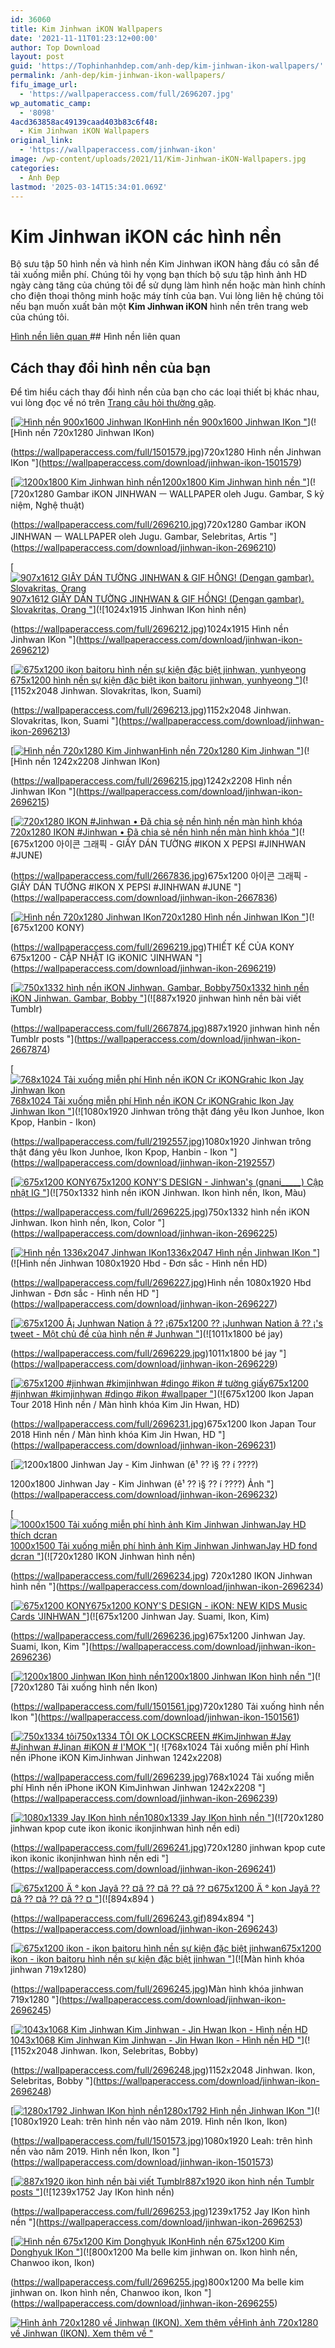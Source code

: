```yaml
---
id: 36060
title: Kim Jinhwan iKON Wallpapers
date: '2021-11-11T01:23:12+00:00'
author: Top Download
layout: post
guid: 'https://Tophinhanhdep.com/anh-dep/kim-jinhwan-ikon-wallpapers/'
permalink: /anh-dep/kim-jinhwan-ikon-wallpapers/
fifu_image_url:
  - 'https://wallpaperaccess.com/full/2696207.jpg'
wp_automatic_camp:
  - '8098'
4acd363858ac49139caad403b83c6f48:
  - Kim Jinhwan iKON Wallpapers
original_link:
  - 'https://wallpaperaccess.com/jinhwan-ikon'
image: /wp-content/uploads/2021/11/Kim-Jinhwan-iKON-Wallpapers.jpg
categories:
  - Ảnh Đẹp
lastmod: '2025-03-14T15:34:01.069Z'
---
```

# Kim Jinhwan iKON các hình nền

Bộ sưu tập 50 hình nền và hình nền Kim Jinhwan iKON hàng đầu có sẵn để tải xuống miễn phí. Chúng tôi hy vọng bạn thích bộ sưu tập hình ảnh HD ngày càng tăng của chúng tôi để sử dụng làm hình nền hoặc màn hình chính cho điện thoại thông minh hoặc máy tính của bạn. Vui lòng liên hệ chúng tôi nếu bạn muốn xuất bản một **Kim Jinhwan iKON** hình nền trên trang web của chúng tôi.

[Hình nền liên quan ](#related) ## Hình nền liên quan

## Cách thay đổi hình nền của bạn

Để tìm hiểu cách thay đổi hình nền của bạn cho các loại thiết bị khác nhau, vui lòng đọc về nó trên [Trang câu hỏi thường gặp](https://tophinhanhdep.com/faq/).

  
[[![Hình nền 900x1600 Jinhwan IKon](https://wallpaperaccess.com/full/2696207.jpg)Hình nền 900x1600 Jinhwan IKon "](https://wallpaperaccess.com/download/jinhwan-ikon-2696207)](![Hình nền 720x1280 Jinhwan IKon)

(https://wallpaperaccess.com/full/1501579.jpg)720x1280 Hình nền Jinhwan IKon "](https://wallpaperaccess.com/download/jinhwan-ikon-1501579)

[[![1200x1800 Kim Jinhwan hình nền](https://wallpaperaccess.com/full/2696209.jpg)1200x1800 Kim Jinhwan hình nền "](https://wallpaperaccess.com/download/jinhwan-ikon-2696209)](![720x1280 Gambar iKON JINHWAN ㅡ WALLPAPER oleh Jugu.  Gambar, S kỷ niệm, Nghệ thuật)

(https://wallpaperaccess.com/full/2696210.jpg)720x1280 Gambar iKON JINHWAN ㅡ WALLPAPER oleh Jugu. Gambar, Selebritas, Artis "](https://wallpaperaccess.com/download/jinhwan-ikon-2696210)

[[![907x1612 GIẤY DÁN TƯỜNG JINHWAN & GIF HỒNG!  (Dengan gambar).  Slovakritas, Orang](https://wallpaperaccess.com/full/2696211.jpg)907x1612 GIẤY DÁN TƯỜNG JINHWAN &amp; GIF HỒNG! (Dengan gambar). Slovakritas, Orang "](https://wallpaperaccess.com/download/jinhwan-ikon-2696211)](![1024x1915 Jinhwan IKon hình nền)

(https://wallpaperaccess.com/full/2696212.jpg)1024x1915 Hình nền Jinhwan IKon "](https://wallpaperaccess.com/download/jinhwan-ikon-2696212)

[[![675x1200 ikon baitoru hình nền sự kiện đặc biệt jinhwan, yunhyeong](https://wallpaperaccess.com/full/1501587.jpg)675x1200 hình nền sự kiện đặc biệt ikon baitoru jinhwan, yunhyeong "](https://wallpaperaccess.com/download/jinhwan-ikon-1501587)](![1152x2048 Jinhwan.  Slovakritas, Ikon, Suami)

(https://wallpaperaccess.com/full/2696213.jpg)1152x2048 Jinhwan. Slovakritas, Ikon, Suami "](https://wallpaperaccess.com/download/jinhwan-ikon-2696213)

[[![Hình nền 720x1280 Kim Jinhwan](https://wallpaperaccess.com/full/2696214.jpg)Hình nền 720x1280 Kim Jinhwan "](https://wallpaperaccess.com/download/jinhwan-ikon-2696214)](![Hình nền 1242x2208 Jinhwan IKon)

(https://wallpaperaccess.com/full/2696215.jpg)1242x2208 Hình nền Jinhwan IKon "](https://wallpaperaccess.com/download/jinhwan-ikon-2696215)

[[![720x1280 IKON #Jinhwan • Đã chia sẻ nền hình nền màn hình khóa](https://wallpaperaccess.com/full/2696216.jpg)720x1280 IKON #Jinhwan • Đã chia sẻ nền hình nền màn hình khóa "](https://wallpaperaccess.com/download/jinhwan-ikon-2696216)](![675x1200 아이콘 그래픽 - GIẤY DÁN TƯỜNG #IKON X PEPSI #JINHWAN #JUNE)

(https://wallpaperaccess.com/full/2667836.jpg)675x1200 아이콘 그래픽 - GIẤY DÁN TƯỜNG #IKON X PEPSI #JINHWAN #JUNE "](https://wallpaperaccess.com/download/jinhwan-ikon-2667836)

[[![Hình nền 720x1280 Jinhwan IKon](https://wallpaperaccess.com/full/2696218.jpg)720x1280 Hình nền Jinhwan IKon "](https://wallpaperaccess.com/download/jinhwan-ikon-2696218)](![675x1200 KONY)

(https://wallpaperaccess.com/full/2696219.jpg)THIẾT KẾ CỦA KONY 675x1200 - CẬP NHẬT IG iKONIC 'JINHWAN "](https://wallpaperaccess.com/download/jinhwan-ikon-2696219)

[[![750x1332 hình nền iKON Jinhwan.  Gambar, Bobby](https://wallpaperaccess.com/full/2696220.jpg)750x1332 hình nền iKON Jinhwan. Gambar, Bobby "](https://wallpaperaccess.com/download/jinhwan-ikon-2696220)](![887x1920 jinhwan hình nền bài viết Tumblr)

(https://wallpaperaccess.com/full/2667874.jpg)887x1920 jinhwan hình nền Tumblr posts "](https://wallpaperaccess.com/download/jinhwan-ikon-2667874)

[[![768x1024 Tải xuống miễn phí Hình nền iKON Cr iKONGrahic Ikon Jay Jinhwan Ikon](https://wallpaperaccess.com/full/2696222.jpg)768x1024 Tải xuống miễn phí Hình nền iKON Cr iKONGrahic Ikon Jay Jinhwan Ikon "](https://wallpaperaccess.com/download/jinhwan-ikon-2696222)](![1080x1920 Jinhwan trông thật đáng yêu Ikon Junhoe, Ikon Kpop, Hanbin - Ikon)

(https://wallpaperaccess.com/full/2192557.jpg)1080x1920 Jinhwan trông thật đáng yêu Ikon Junhoe, Ikon Kpop, Hanbin - Ikon "](https://wallpaperaccess.com/download/jinhwan-ikon-2192557)

[[![675x1200 KONY](https://wallpaperaccess.com/full/2696224.jpg)675x1200 KONY'S DESIGN - Jinhwan's (gnani\_\_\_\_\_) Cập nhật IG "](https://wallpaperaccess.com/download/jinhwan-ikon-2696224)](![750x1332 hình nền iKON Jinhwan.  Ikon hình nền, Ikon, Màu)

(https://wallpaperaccess.com/full/2696225.jpg)750x1332 hình nền iKON Jinhwan. Ikon hình nền, Ikon, Color "](https://wallpaperaccess.com/download/jinhwan-ikon-2696225)

[[![Hình nền 1336x2047 Jinhwan IKon](https://wallpaperaccess.com/full/2696226.jpg)1336x2047 Hình nền Jinhwan IKon "](https://wallpaperaccess.com/download/jinhwan-ikon-2696226)](![Hình nền Jinhwan 1080x1920 Hbd - Đơn sắc - Hình nền HD)

(https://wallpaperaccess.com/full/2696227.jpg)Hình nền 1080x1920 Hbd Jinhwan - Đơn sắc - Hình nền HD "](https://wallpaperaccess.com/download/jinhwan-ikon-2696227)

[[![675x1200 Â¡ Junhwan Nation â ?? ¡](https://wallpaperaccess.com/full/1501634.jpg)675x1200 ?? ¡Junhwan Nation â ?? ¡'s tweet - Một chủ đề của hình nền # Junhwan "](https://wallpaperaccess.com/download/jinhwan-ikon-1501634)](![1011x1800 bé jay)

(https://wallpaperaccess.com/full/2696229.jpg)1011x1800 bé jay "](https://wallpaperaccess.com/download/jinhwan-ikon-2696229)

[[![675x1200 #jinhwan #kimjinhwan #dingo #ikon # tường giấy](https://wallpaperaccess.com/full/2696230.jpg)675x1200 #jinhwan #kimjinhwan #dingo #ikon #wallpaper "](https://wallpaperaccess.com/download/jinhwan-ikon-2696230)](![675x1200 Ikon Japan Tour 2018 Hình nền / Màn hình khóa Kim Jin Hwan, HD)

(https://wallpaperaccess.com/full/2696231.jpg)675x1200 Ikon Japan Tour 2018 Hình nền / Màn hình khóa Kim Jin Hwan, HD "](https://wallpaperaccess.com/download/jinhwan-ikon-2696231)

[![1200x1800 Jinhwan Jay - Kim Jinhwan (ê¹ ?? ì§ ?? í ????)](https://wallpaperaccess.com/full/2696232.jpg)

1200x1800 Jinhwan Jay - Kim Jinhwan (ê¹ ?? ì§ ?? í ????) Ảnh "](https://wallpaperaccess.com/download/jinhwan-ikon-2696232)

[[![1000x1500 Tải xuống miễn phí hình ảnh Kim Jinhwan JinhwanJay HD thích dcran](https://wallpaperaccess.com/full/2696233.jpg)1000x1500 Tải xuống miễn phí hình ảnh Kim Jinhwan JinhwanJay HD fond dcran "](https://wallpaperaccess.com/download/jinhwan-ikon-2696233)](![720x1280 IKON Jinhwan hình nền)

(https://wallpaperaccess.com/full/2696234.jpg) 720x1280 IKON Jinhwan hình nền "](https://wallpaperaccess.com/download/jinhwan-ikon-2696234)

[[![675x1200 KONY](https://wallpaperaccess.com/full/2696235.jpg)675x1200 KONY'S DESIGN - iKON: NEW KIDS Music Cards 'JINHWAN "](https://wallpaperaccess.com/download/jinhwan-ikon-2696235)](![675x1200 Jinhwan Jay.  Suami, Ikon, Kim)

(https://wallpaperaccess.com/full/2696236.jpg)675x1200 Jinhwan Jay. Suami, Ikon, Kim "](https://wallpaperaccess.com/download/jinhwan-ikon-2696236)

[[![1200x1800 Jinhwan IKon hình nền](https://wallpaperaccess.com/full/2696237.jpg)1200x1800 Jinhwan IKon hình nền "](https://wallpaperaccess.com/download/jinhwan-ikon-2696237)](![720x1280 Tải xuống hình nền Ikon)

(https://wallpaperaccess.com/full/1501561.jpg)720x1280 Tải xuống hình nền Ikon "](https://wallpaperaccess.com/download/jinhwan-ikon-1501561)

[[![750x1334 tôi](https://wallpaperaccess.com/full/2696238.jpg)750x1334 TÔI OK LOCKSCREEN #KimJinhwan #Jay #Jinhwan #Jinan #iKON # I'MOK "](https://wallpaperaccess.com/download/jinhwan-ikon-2696238)]( ![768x1024 Tải xuống miễn phí Hình nền iPhone iKON KimJinhwan Jinhwan 1242x2208)

(https://wallpaperaccess.com/full/2696239.jpg)768x1024 Tải xuống miễn phí Hình nền iPhone iKON KimJinhwan Jinhwan 1242x2208 "](https://wallpaperaccess.com/download/jinhwan-ikon-2696239)

[[![1080x1339 Jay IKon hình nền](https://wallpaperaccess.com/full/2696240.jpg)1080x1339 Jay IKon hình nền "](https://wallpaperaccess.com/download/jinhwan-ikon-2696240)](![720x1280 jinhwan kpop cute ikon ikonic ikonjinhwan hình nền edi)

(https://wallpaperaccess.com/full/2696241.jpg)720x1280 jinhwan kpop cute ikon ikonic ikonjinhwan hình nền edi "](https://wallpaperaccess.com/download/jinhwan-ikon-2696241)

[[![675x1200 Ä ° kon Jayâ ?? ¤â ?? ¤â ?? ¤â ?? ¤](https://wallpaperaccess.com/full/2696242.jpg)675x1200 Ä ° kon Jayâ ?? ¤â ?? ¤â ?? ¤â ?? ¤ "](https://wallpaperaccess.com/download/jinhwan-ikon-2696242)](![894x894 )

(https://wallpaperaccess.com/full/2696243.gif)894x894 "](https://wallpaperaccess.com/download/jinhwan-ikon-2696243)

[[![675x1200 ikon - ikon baitoru hình nền sự kiện đặc biệt jinhwan](https://wallpaperaccess.com/full/2696244.jpg)675x1200 ikon - ikon baitoru hình nền sự kiện đặc biệt jinhwan "](https://wallpaperaccess.com/download/jinhwan-ikon-2696244)](![Màn hình khóa jinhwan 719x1280)

(https://wallpaperaccess.com/full/2696245.jpg)Màn hình khóa jinhwan 719x1280 "](https://wallpaperaccess.com/download/jinhwan-ikon-2696245)

[[![1043x1068 Kim Jinhwan Kim Jinhwan - Jin Hwan Ikon - Hình nền HD](https://wallpaperaccess.com/full/2696246.jpg)1043x1068 Kim Jinhwan Kim Jinhwan - Jin Hwan Ikon - Hình nền HD "](https://wallpaperaccess.com/download/jinhwan-ikon-2696246)](![1152x2048 Jinhwan.  Ikon, Selebritas, Bobby)

(https://wallpaperaccess.com/full/2696248.jpg)1152x2048 Jinhwan. Ikon, Selebritas, Bobby "](https://wallpaperaccess.com/download/jinhwan-ikon-2696248)

[[![1280x1792 Jinhwan IKon hình nền](https://wallpaperaccess.com/full/2696249.jpg)1280x1792 Hình nền Jinhwan IKon "](https://wallpaperaccess.com/download/jinhwan-ikon-2696249)](![1080x1920 Leah: trên hình nền vào năm 2019. Hình nền Ikon, Ikon)

(https://wallpaperaccess.com/full/1501573.jpg)1080x1920 Leah: trên hình nền vào năm 2019. Hình nền Ikon, Ikon "](https://wallpaperaccess.com/download/jinhwan-ikon-1501573)

[[![887x1920 ikon hình nền bài viết Tumblr](https://wallpaperaccess.com/full/2696251.jpg)887x1920 ikon hình nền Tumblr posts "](https://wallpaperaccess.com/download/jinhwan-ikon-2696251)](![1239x1752 Jay IKon hình nền)

(https://wallpaperaccess.com/full/2696253.jpg)1239x1752 Jay IKon hình nền "](https://wallpaperaccess.com/download/jinhwan-ikon-2696253)

[[![Hình nền 675x1200 Kim Donghyuk IKon](https://wallpaperaccess.com/full/2696254.jpg)Hình nền 675x1200 Kim Donghyuk IKon "](https://wallpaperaccess.com/download/jinhwan-ikon-2696254)](![800x1200 Ma belle kim jinhwan on.  Ikon hình nền, Chanwoo ikon, Ikon)

(https://wallpaperaccess.com/full/2696255.jpg)800x1200 Ma belle kim jinhwan on. Ikon hình nền, Chanwoo ikon, Ikon "](https://wallpaperaccess.com/download/jinhwan-ikon-2696255)

[![Hình ảnh 720x1280 về Jinhwan (IKON).  Xem thêm về](https://wallpaperaccess.com/full/2696256.jpg)Hình ảnh 720x1280 về Jinhwan (IKON). Xem thêm về "](https://wallpaperaccess.com/download/jinhwan-ikon-2696256)
